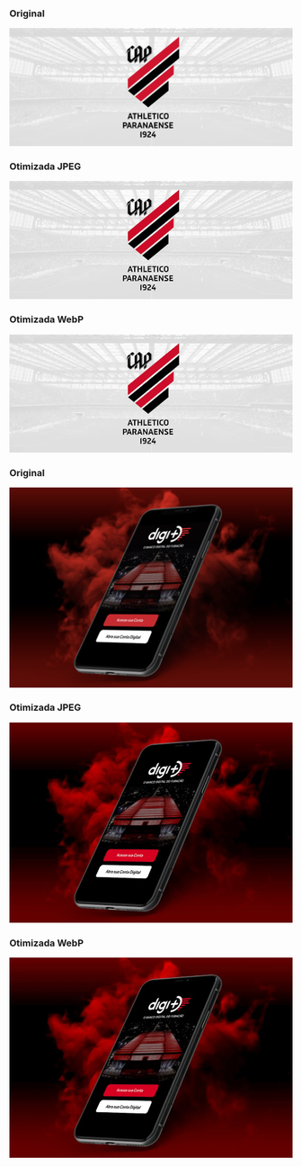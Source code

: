 ### Original

![](banner-2880x1200px.jpg)

### Otimizada JPEG

![](banner-2880x1200px%20(1).jpg)

### Otimizada WebP

![](banner-2880x1200px.webp)

### Original

![](DigiMais1.png)

### Otimizada JPEG

![](DigiMais1.jpg)

### Otimizada WebP

![](DigiMais1.webp)